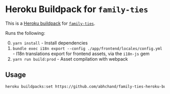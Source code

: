 # Heroku Buildpack for `family-ties`

This is a [Heroku buildpack](http://devcenter.heroku.com/articles/buildpacks) for [`family-ties`](https://github.com/abhchand/family-ties).

Runs the following:

0. `yarn install` - Install dependencies
1. `bundle exec i18n export --config ./app/frontend/locales/config.yml` - I18n translations export for frontend assets, via the `i18n-js` gem
2. `yarn run build:prod` - Asset compilation with webpack

## Usage

```bash
heroku buildpacks:set https://github.com/abhchand/family-ties-heroku-buildpack.git
```
